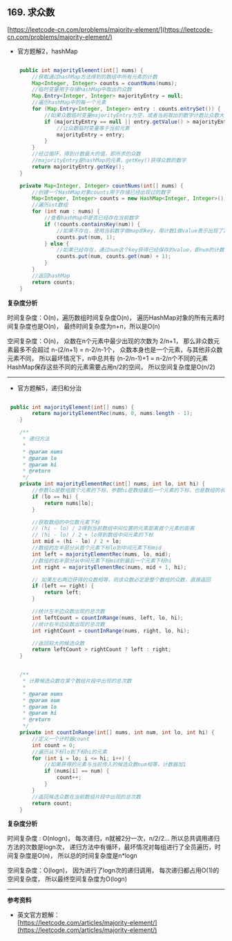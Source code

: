 **169. 求众数**  
---
[https://leetcode-cn.com/problems/majority-element/](https://leetcode-cn.com/problems/majority-element/)  

* 官方题解2，hashMap  

```java  

    public int majorityElement(int[] nums) {
        //获取通过hashMap方法得到的数组中所有元素的计数
        Map<Integer, Integer> counts = countNums(nums);
        //临时变量用于存储hashMap中取出的众数
        Map.Entry<Integer, Integer> majorityEntry = null;
        //遍历hashMap中的每一个元素
        for (Map.Entry<Integer, Integer> entry : counts.entrySet()) {
            //如果众数临时变量majorityEntry为空，或者当前取出的数字计数比众数大
            if (majorityEntry == null || entry.getValue() > majorityEntry.getValue()) {
                //让众数临时变量等于当前元素
                majorityEntry = entry;
            }
        }
        //经过循环，得到计数最大的值，即所求的众数
        //majorityEntry是hashMap的元素，getKey()获得众数的数字
        return majorityEntry.getKey();
    }

    private Map<Integer, Integer> countNums(int[] nums) {
        //创建一个HashMap对象counts用于存储已经出现过的数字
        Map<Integer, Integer> counts = new HashMap<Integer, Integer>();
        //遍历int数组
        for (int num : nums) {
            //查看hashMap中是否已经存在当前数字
            if (!counts.containsKey(num)) {
                //如果不存在，使用当前数字做map的key，用计数1做value表示出现了1次
                counts.put(num, 1);
            } else {
                //如果已经存在，通过num这个key获得已经保存的value，即num的计数，在此基础上加1
                counts.put(num, counts.get(num) + 1);
            }
        }
        //返回hashMap
        return counts;
    }


```  

**复杂度分析**  

时间复杂度：O(n)，遍历数组时间复杂度O(n)，
遍历HashMap对象的所有元素时间复杂度也是O(n)，
最终时间复杂度为n+n，所以是O(n)

空间复杂度：O(n)，
众数在n个元素中最少出现的次数为 2/n+1，
那么非众数元素最多不会超过 n-(2/n+1) = n-2/n-1个，
众数本身也是一个元素，与其他非众数元素不同，
所以最坏情况下，n中总共有 (n-2/n-1)+1 = n-2/n个不同的元素
HashMap保存这些不同的元素需要占用n/2的空间，
所以空间复杂度是O(n/2)

---

* 官方题解5，递归和分治  

```java  

 public int majorityElement(int[] nums) {
        return majorityElementRec(nums, 0, nums.length - 1);
    }

    /**
     * 递归方法
     *
     * @param nums
     * @param lo
     * @param hi
     * @return
     */
    private int majorityElementRec(int[] nums, int lo, int hi) {
        //参数lo是数组首个元素的下标，参数hi是数组最后一个元素的下标，也是数组的长度
        if (lo == hi) {
            return nums[lo];
        }

        //获取数组的中位数元素下标
        // (hi - lo) / 2得到当前数组中间位置的元素距离首个元素的距离
        // (hi - lo) / 2 + lo得到数组中间元素的下标
        int mid = (hi - lo) / 2 + lo;
        //数组的左半部分从首个元素下标lo到中间元素下标mid
        int left = majorityElementRec(nums, lo, mid);
        //数组的右半部分从中间元素下标mid到最后一个元素下标hi
        int right = majorityElementRec(nums, mid + 1, hi);

        // 如果左右两边获得的众数相等，则该众数必定是整个数组的众数，直接返回
        if (left == right) {
            return left;
        }

        //统计左半边众数出现的总次数
        int leftCount = countInRange(nums, left, lo, hi);
        //统计右半边众数出现的总次数
        int rightCount = countInRange(nums, right, lo, hi);

        //返回较大的候选众数
        return leftCount > rightCount ? left : right;
    }


    /**
     * 计算候选众数在某个数组片段中出现的总次数
     *
     * @param nums
     * @param num
     * @param lo
     * @param hi
     * @return
     */
    private int countInRange(int[] nums, int num, int lo, int hi) {
        //定义一个计时器count
        int count = 0;
        //遍历从下标lo到下标hi的元素
        for (int i = lo; i <= hi; i++) {
            //如果获得的元素与当前传入的候选众数num相等，计数器加1
            if (nums[i] == num) {
                count++;
            }
        }
        //返回候选众数在当前数组片段中出现的总次数
        return count;
    }

```  

**复杂度分析**  

时间复杂度 : O(nlogn)，
每次递归，n就被2分一次，n/2/2...
所以总共调用递归方法的次数是logn次，
递归方法中有循环，最坏情况对每组进行了全员遍历，时间复杂度是O(n)，
所以总的时间复杂度是n*logn

空间复杂度：O(logn)，
因为进行了logn次的递归调用，
每次递归都占用O(1)的空间复杂度，
所以最终空间复杂度为O(logn)

---

**参考资料**  

* 英文官方题解：  
[https://leetcode.com/articles/majority-element/](https://leetcode.com/articles/majority-element/)  
